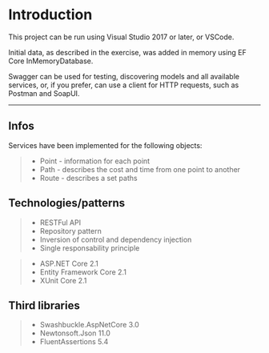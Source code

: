 # Introduction

This project can be run using Visual Studio 2017 or later, or VSCode.

Initial data, as described in the exercise, was added in memory using EF Core InMemoryDatabase.

Swagger can be used for testing, discovering models and all available services, or, if you prefer, can use a client for HTTP requests, such as Postman and SoapUI.
***
## Infos

Services have been implemented for the following objects:

>- Point - information for each point
>- Path - describes the cost and time from one point to another
>- Route - describes a set paths

## Technologies/patterns

>- RESTFul API
>- Repository pattern
>- Inversion of control and dependency injection
>- Single responsability principle

>- ASP.NET Core 2.1
>- Entity Framework Core 2.1
>- XUnit Core 2.1

## Third libraries

>- Swashbuckle.AspNetCore 3.0
>- Newtonsoft.Json 11.0
>- FluentAssertions 5.4